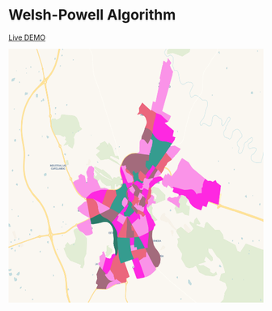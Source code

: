 # Welsh-Powell Algorithm

[Live DEMO](https://gist.github.com/elenatorro/6439854e352dfd8d32411fbcc90a4cb1)

<div style="width: 100%; text-align: center;">
    <img src='./assets/welsh-powell-map.png' height='500px' />
</div>
